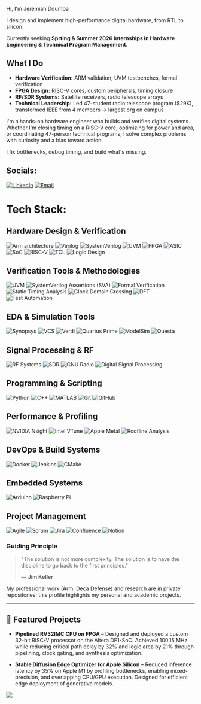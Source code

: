 Hi, I'm Jeremiah Ddumba  

I design and implement high-performance digital hardware, from RTL to silicon.

Currently seeking **Sprting & Summer 2026 internships in Hardware Engineering & Technical Program Management**.


## What I Do
- **Hardware Verification:** ARM validation, UVM testbenches, formal verification
- **FPGA Design:** RISC-V cores, custom peripherals, timing closure
- **RF/SDR Systems:** Satellite receivers, radio telescope arrays
- **Technical Leadership:** Led 47-student radio telescope program ($29K), transformed IEEE from 4 members → largest org on campus


I'm a hands-on hardware engineer who builds and verifies digital systems. Whether I'm closing timing on a RISC-V core, optimizing for power and area, or coordinating 47-person technical programs, I solve complex problems with curiosity and a bias toward action.

I fix bottlenecks, debug timing, and build what's missing.
 

## Socials:
[![LinkedIn](https://img.shields.io/badge/LinkedIn-%230077B5.svg?style=for-the-badge&logo=linkedin&logoColor=white)](https://www.linkedin.com/in/jeremiah-ddumba/) [![Email](https://img.shields.io/badge/Email-D14836?style=for-the-badge&logo=gmail&logoColor=white)](mailto:jsd5521@psu.edu)

# Tech Stack:

## Hardware Design & Verification
![Arm architecture](https://img.shields.io/badge/Arm%20architecture-0091BD?style=for-the-badge&logo=arm&logoColor=white)
![Verilog](https://img.shields.io/badge/Verilog-0B7A75?style=for-the-badge)
![SystemVerilog](https://img.shields.io/badge/SystemVerilog-146C94?style=for-the-badge)
![UVM](https://img.shields.io/badge/UVM-555555?style=for-the-badge)
![FPGA](https://img.shields.io/badge/FPGA-0D9488?style=for-the-badge)
![ASIC](https://img.shields.io/badge/ASIC-334155?style=for-the-badge)
![SoC](https://img.shields.io/badge/SoC-475569?style=for-the-badge)
![RISC-V](https://img.shields.io/badge/RISC%E2%80%91V-242938?style=for-the-badge&logo=riscv&logoColor=white)
![TCL](https://img.shields.io/badge/TCL-4F46E5?style=for-the-badge)
![Logic Design](https://img.shields.io/badge/Logic%20Design-6366F1?style=for-the-badge)

## Verification Tools & Methodologies
![UVM](https://img.shields.io/badge/UVM-555555?style=for-the-badge)
![SystemVerilog Assertions (SVA)](https://img.shields.io/badge/SystemVerilog%20Assertions%20(SVA)-6B7280?style=for-the-badge)
![Formal Verification](https://img.shields.io/badge/Formal%20Verification-6B7280?style=for-the-badge)
![Static Timing Analysis](https://img.shields.io/badge/Static%20Timing%20Analysis-6B7280?style=for-the-badge)
![Clock Domain Crossing](https://img.shields.io/badge/Clock%20Domain%20Crossing-6B7280?style=for-the-badge)
![DFT](https://img.shields.io/badge/DFT-64748B?style=for-the-badge)
![Test Automation](https://img.shields.io/badge/Test%20Automation-64748B?style=for-the-badge)

## EDA & Simulation Tools
![Synopsys](https://img.shields.io/badge/Synopsys-522E91?style=for-the-badge&logo=synopsys&logoColor=white)
![VCS](https://img.shields.io/badge/VCS-522E91?style=for-the-badge)
![Verdi](https://img.shields.io/badge/Verdi-522E91?style=for-the-badge)
![Quartus Prime](https://img.shields.io/badge/Quartus%20Prime-0071C5?style=for-the-badge&logo=intel&logoColor=white)
![ModelSim](https://img.shields.io/badge/ModelSim-009999?style=for-the-badge&logo=siemens&logoColor=white)
![Questa](https://img.shields.io/badge/Questa-009999?style=for-the-badge&logo=siemens&logoColor=white)

## Signal Processing & RF
![RF Systems](https://img.shields.io/badge/RF%20Systems-0EA5E9?style=for-the-badge)
![SDR](https://img.shields.io/badge/Software--Defined%20Radio%20(SDR)-0891B2?style=for-the-badge)
![GNU Radio](https://img.shields.io/badge/GNU%20Radio-F46800?style=for-the-badge&logo=gnuradio&logoColor=white)
![Digital Signal Processing](https://img.shields.io/badge/Digital%20Signal%20Processing-0EA5E9?style=for-the-badge)

## Programming & Scripting
![Python](https://img.shields.io/badge/Python-3776AB?style=for-the-badge&logo=python&logoColor=white)
![C++](https://img.shields.io/badge/C++-00599C?style=for-the-badge&logo=cplusplus&logoColor=white)
![MATLAB](https://img.shields.io/badge/MATLAB-FF6F00?style=for-the-badge&logo=mathworks&logoColor=white)
![Git](https://img.shields.io/badge/Git-F05032?style=for-the-badge&logo=git&logoColor=white)
![GitHub](https://img.shields.io/badge/GitHub-181717?style=for-the-badge&logo=github&logoColor=white)

## Performance & Profiling
![NVIDIA Nsight](https://img.shields.io/badge/NVIDIA%20Nsight-76B900?style=for-the-badge&logo=nvidia&logoColor=white)
![Intel VTune](https://img.shields.io/badge/Intel%20VTune-0071C5?style=for-the-badge&logo=intel&logoColor=white)
![Apple Metal](https://img.shields.io/badge/Apple%20Metal-000000?style=for-the-badge&logo=apple&logoColor=white)
![Roofline Analysis](https://img.shields.io/badge/Roofline%20Analysis-475569?style=for-the-badge)

## DevOps & Build Systems
![Docker](https://img.shields.io/badge/Docker-2496ED?style=for-the-badge&logo=docker&logoColor=white)
![Jenkins](https://img.shields.io/badge/Jenkins-D24939?style=for-the-badge&logo=jenkins&logoColor=white)
![CMake](https://img.shields.io/badge/CMake-064F8C?style=for-the-badge&logo=cmake&logoColor=white)

## Embedded Systems
![Arduino](https://img.shields.io/badge/Arduino-00979D?style=for-the-badge&logo=arduino&logoColor=white)
![Raspberry Pi](https://img.shields.io/badge/Raspberry%20Pi-A22846?style=for-the-badge&logo=raspberrypi&logoColor=white)

## Project Management
![Agile](https://img.shields.io/badge/Agile-22C55E?style=for-the-badge)
![Scrum](https://img.shields.io/badge/Scrum-16A34A?style=for-the-badge)
![Jira](https://img.shields.io/badge/Jira-0052CC?style=for-the-badge&logo=jira&logoColor=white)
![Confluence](https://img.shields.io/badge/Confluence-172B4D?style=for-the-badge&logo=confluence&logoColor=white)
![Notion](https://img.shields.io/badge/Notion-000000?style=for-the-badge&logo=notion&logoColor=white)

###  Guiding Principle

> "The solution is not more complexity. The solution is to have the discipline to go back to the first principles."
>
> — **Jim Keller**

My professional work (Arm, Deca Defense) and research are in private repositories; this profile highlights my personal and academic projects.

---

<!-- 📌 Highlights -->
## 📌 Featured Projects
- **Pipelined RV32IMC CPU on FPGA** – Designed and deployed a custom 32-bit RISC-V processor on the Altera DE1-SoC. Achieved 100.15 MHz while reducing critical path delay by 32% and logic area by 21% through pipelining, clock gating, and synthesis optimization.

- **Stable Diffusion Edge Optimizer for Apple Silicon** – Reduced inference latency by 35% on Apple M1 by profiling bottlenecks, enabling mixed-precision, and overlapping CPU/GPU execution. Designed for efficient edge deployment of generative models.

[![](https://visitcount.itsvg.in/api?id=jeremiah781&icon=0&color=0)](https://visitcount.itsvg.in)
